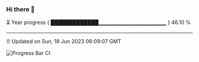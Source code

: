 ### Hi there 👋

⏳ Year progress { █████████████▁▁▁▁▁▁▁▁▁▁▁▁▁▁▁▁▁ } 46.10 %

---

⏰ Updated on Sun, 18 Jun 2023 06:09:07 GMT

![Progress Bar CI](https://github.com/Shyam-Makwana/GitHub-Actions-Demo/workflows/Progress%20Bar%20CI/badge.svg)
